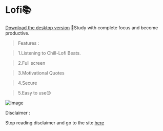 # Lofi📚
[Download the desktop version](https://bit.ly/2Tv5Wa1)
🔴Study with complete focus and become productive.

>Features : 

>1.Listening to Chill-Lofi Beats.

>2.Full screen

>3.Motivational Quotes

>4.Secure

>5.Easy to use😊

![image](https://user-images.githubusercontent.com/65584840/127091001-e9214d6c-faaf-4a1e-a722-9e3da2c0a054.png)

Disclaimer : 

Stop reading disclaimer and go to the site [here](https://coderustypro.github.io/Study/)
